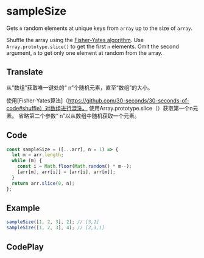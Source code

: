 # sampleSize

Gets `n` random elements at unique keys from `array` up to the size of `array`.

Shuffle the array using the [Fisher-Yates algorithm](https://github.com/30-seconds/30-seconds-of-code#shuffle).
Use `Array.prototype.slice()` to get the first `n` elements.
Omit the second argument, `n` to get only one element at random from the array.

## Translate

从“数组”获取唯一键处的“ n”个随机元素，直至“数组”的大小。

使用[Fisher-Yates算法]（https://github.com/30-seconds/30-seconds-of-code#shuffle）对数组进行混洗。
使用Array.prototype.slice（）获取第一个n元素。
省略第二个参数“ n”以从数组中随机获取一个元素。

## Code

```js
const sampleSize = ([...arr], n = 1) => {
  let m = arr.length;
  while (m) {
    const i = Math.floor(Math.random() * m--);
    [arr[m], arr[i]] = [arr[i], arr[m]];
  }
  return arr.slice(0, n);
};
```

## Example

```js
sampleSize([1, 2, 3], 2); // [3,1]
sampleSize([1, 2, 3], 4); // [2,3,1]
```

## CodePlay

<template>
  <code-play codeplay-id="" />
</template>
